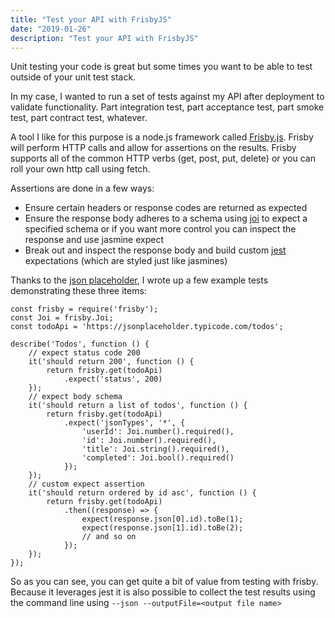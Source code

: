 ```yaml
---
title: "Test your API with FrisbyJS"
date: "2019-01-26"
description: "Test your API with FrisbyJS"
---
```


Unit testing your code is great but some times you want to be able to test outside of your unit test stack.

In my case, I wanted to run a set of tests against my API after deployment to validate functionality. Part integration test, part acceptance test, part smoke test, part contract test, whatever.

A tool I like for this purpose is a node.js framework called [Frisby.js](https://www.frisbyjs.com). Frisby will perform HTTP calls and allow for assertions on the results. Frisby supports all of the common HTTP verbs (get, post, put, delete) or you can roll your own http call using fetch.

Assertions are done in a few ways:
* Ensure certain headers or response codes are returned as expected
* Ensure the response body adheres to a schema using [joi](https://github.com/hapijs/joi) to expect a specified schema or if you want more control you can inspect the response and use jasmine expect
* Break out and inspect the response body and build custom [jest](https://jestjs.io/) expectations (which are styled just like jasmines)

Thanks to the [json placeholder](https://jsonplaceholder.typicode.com/), I wrote up a few example tests demonstrating these three items:

```
const frisby = require('frisby');
const Joi = frisby.Joi;
const todoApi = 'https://jsonplaceholder.typicode.com/todos';

describe('Todos', function () {
    // expect status code 200
    it('should return 200', function () {
        return frisby.get(todoApi)
            .expect('status', 200)
    });
    // expect body schema
    it('should return a list of todos', function () {
        return frisby.get(todoApi)
            .expect('jsonTypes', '*', {
                'userId': Joi.number().required(),
                'id': Joi.number().required(),
                'title': Joi.string().required(),
                'completed': Joi.bool().required()
            });
    });
    // custom expect assertion
    it('should return ordered by id asc', function () {
        return frisby.get(todoApi)
            .then((response) => {
                expect(response.json[0].id).toBe(1);
                expect(response.json[1].id).toBe(2);
                // and so on
            });
    });
});
```

So as you can see, you can get quite a bit of value from testing with frisby. Because it leverages jest it is also possible to collect the test results using the command line using `--json --outputFile=<output file name>`
